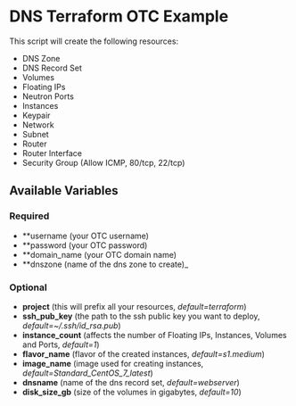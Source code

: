 # DNS Terraform OTC Example

This script will create the following resources:
* DNS Zone
* DNS Record Set
* Volumes
* Floating IPs
* Neutron Ports
* Instances
* Keypair
* Network
* Subnet
* Router
* Router Interface
* Security Group (Allow ICMP, 80/tcp, 22/tcp)

## Available Variables

### Required

* **username (your OTC username)
* **password (your OTC password)
* **domain\_name (your OTC domain name)
* **dnszone (name of the dns zone to create)_

### Optional
* **project** (this will prefix all your resources, _default=terraform_)
* **ssh\_pub\_key** (the path to the ssh public key you want to deploy, _default=~/.ssh/id\_rsa.pub_)
* **instance\_count** (affects the number of Floating IPs, Instances, Volumes and Ports, _default=1_)
* **flavor\_name** (flavor of the created instances, _default=s1.medium_)
* **image\_name** (image used for creating instances, _default=Standard\_CentOS\_7\_latest_)
* **dnsname** (name of the dns record set, _default=webserver_)
* **disk\_size\_gb** (size of the volumes in gigabytes, _default=10_)
